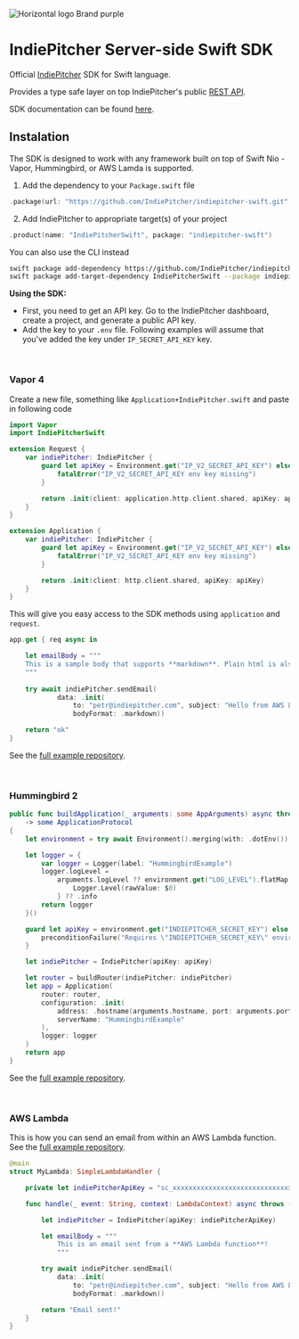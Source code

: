 ![Horizontal logo Brand purple](https://github.com/user-attachments/assets/18beba82-c6e7-4677-87a8-6b374c91bda6)

# IndiePitcher Server-side Swift SDK
Official [IndiePitcher](https://indiepitcher.com) SDK for Swift language.

Provides a type safe layer on top IndiePitcher's public [REST API](https://docs.indiepitcher.com/api-reference/introduction).

SDK documentation can be found [here](https://swiftpackageindex.com/indiepitcher/indiepitcher-swift/1.1.0/documentation/indiepitcherswift/indiepitcher).

## Instalation

The SDK is designed to work with any framework built on top of Swift Nio - Vapor, Hummingbird, or AWS Lamda is supported.

1) Add the dependency to your `Package.swift` file
```swift
.package(url: "https://github.com/IndiePitcher/indiepitcher-swift.git", from: "1.0.0"),
```

2) Add IndiePitcher to appropriate target(s) of your project
```swift
.product(name: "IndiePitcherSwift", package: "indiepitcher-swift")
```

You can also use the CLI instead
```bash
swift package add-dependency https://github.com/IndiePitcher/indiepitcher-swift.git --from 1.0.0
swift package add-target-dependency IndiePitcherSwift --package indiepitcher-swift MyTarget
```


**Using the SDK:**
- First, you need to get an API key. Go to the IndiePitcher dashboard, create a project, and generate a public API key.
- Add the key to your `.env` file. Following examples will assume that you've added the key under `IP_SECRET_API_KEY` key.

<br/>

### Vapor 4
Create a new file, something like `Application+IndiePitcher.swift` and paste in following code
```swift
import Vapor
import IndiePitcherSwift

extension Request {
    var indiePitcher: IndiePitcher {
        guard let apiKey = Environment.get("IP_V2_SECRET_API_KEY") else {
            fatalError("IP_V2_SECRET_API_KEY env key missing")
        }

        return .init(client: application.http.client.shared, apiKey: apiKey)
    }
}

extension Application {
    var indiePitcher: IndiePitcher {
        guard let apiKey = Environment.get("IP_V2_SECRET_API_KEY") else {
            fatalError("IP_V2_SECRET_API_KEY env key missing")
        }

        return .init(client: http.client.shared, apiKey: apiKey)
    }
}
```

This will give you easy access to the SDK methods using `application` and `request`.
```swift
app.get { req async in

    let emailBody = """
    This is a sample body that supports **markdown**. Plain html is also supported.
    """
 
    try await indiePitcher.sendEmail(
            data: .init(
                to: "petr@indiepitcher.com", subject: "Hello from AWS Lambda!", body: emailBody,
                bodyFormat: .markdown))

    return "ok"
}
```
See the [full example repository](https://github.com/IndiePitcher/VaporExample).

<br/>

### Hummingbird 2
```swift
public func buildApplication(_ arguments: some AppArguments) async throws
    -> some ApplicationProtocol
{
    let environment = try await Environment().merging(with: .dotEnv())

    let logger = {
        var logger = Logger(label: "HummingbirdExample")
        logger.logLevel =
            arguments.logLevel ?? environment.get("LOG_LEVEL").flatMap {
                Logger.Level(rawValue: $0)
            } ?? .info
        return logger
    }()

    guard let apiKey = environment.get("INDIEPITCHER_SECRET_KEY") else {
        preconditionFailure("Requires \"INDIEPITCHER_SECRET_KEY\" environment variable")
    }

    let indiePitcher = IndiePitcher(apiKey: apiKey)

    let router = buildRouter(indiePitcher: indiePitcher)
    let app = Application(
        router: router,
        configuration: .init(
            address: .hostname(arguments.hostname, port: arguments.port),
            serverName: "HummingbirdExample"
        ),
        logger: logger
    )
    return app
}
```
See the [full example repository](https://github.com/IndiePitcher/HummingbirdExample).

<br/>

### AWS Lambda
This is how you can send an email from within an AWS Lambda function. See the [full example repository](https://github.com/IndiePitcher/IndiePitcherLambdaSwiftExample).
```swift
@main
struct MyLambda: SimpleLambdaHandler {

    private let indiePitcherApiKey = "sc_xxxxxxxxxxxxxxxxxxxxxxxxxxxxxx"

    func handle(_ event: String, context: LambdaContext) async throws -> String {

        let indiePitcher = IndiePitcher(apiKey: indiePitcherApiKey)

        let emailBody = """
            This is an email sent from a **AWS Lambda function**!
            """

        try await indiePitcher.sendEmail(
            data: .init(
                to: "petr@indiepitcher.com", subject: "Hello from AWS Lambda!", body: emailBody,
                bodyFormat: .markdown))

        return "Email sent!"
    }
}
```


